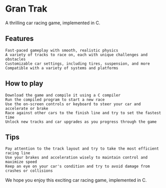 # Gran Trak

A thrilling car racing game, implemented in C.

## Features

    Fast-paced gameplay with smooth, realistic physics
    A variety of tracks to race on, each with unique challenges and obstacles
    Customizable car settings, including tires, suspension, and more
    Compatible with a variety of systems and platforms

## How to play

    Download the game and compile it using a C compiler
    Run the compiled program to start a new race
    Use the on-screen controls or keyboard to steer your car and accelerate or brake
    Race against other cars to the finish line and try to set the fastest time
    Unlock new tracks and car upgrades as you progress through the game

## Tips

    Pay attention to the track layout and try to take the most efficient racing line
    Use your brakes and acceleration wisely to maintain control and maximize speed
    Keep an eye on your car's condition and try to avoid damage from crashes or collisions

We hope you enjoy this exciting car racing game, implemented in C.

  
